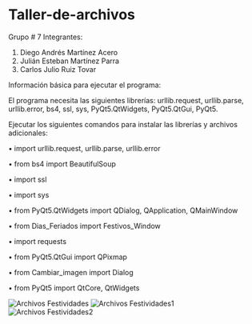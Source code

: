 # Taller-de-archivos

Grupo # 7
Integrantes:
1. Diego Andrés Martínez Acero
2. Julián Esteban Martínez Parra
3. Carlos Julio Ruiz Tovar

Información básica para ejecutar el programa:

El programa necesita las siguientes librerías: urllib.request, urllib.parse, urllib.error, bs4, ssl, sys, PyQt5.QtWidgets, PyQt5.QtGui, PyQt5.

Ejecutar los siguientes comandos para instalar las librerías y archivos adicionales:

• import urllib.request, urllib.parse, urllib.error

• from bs4 import BeautifulSoup

• import ssl

• import sys

• from PyQt5.QtWidgets import QDialog, QApplication, QMainWindow

• from Dias_Feriados import Festivos_Window

• import requests

• from PyQt5.QtGui import QPixmap

• from Cambiar_imagen import Dialog

• from PyQt5 import QtCore, QtWidgets

![Archivos Festividades](https://github.com/CarlosJulioRuizTovar/Taller-de-archivos)
![Archivos Festividades1](https://github.com/CarlosJulioRuizTovar/Taller-de-archivos)
![Archivos Festividades2](https://github.com/CarlosJulioRuizTovar/Taller-de-archivos)
